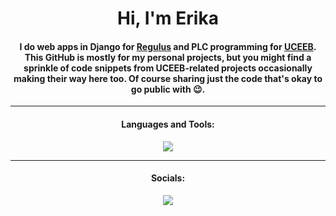 <h1 align="center">Hi, I'm Erika </h1>

<div align="center">
  <h4>I do web apps in Django for <a href="https://www.regulus.cz/" target="_blank" rel="noreferrer">Regulus</a> and PLC programming for <a href="https://www.uceeb.cz/" target="_blank" rel="noreferrer">UCEEB</a>. This GitHub is mostly for my personal projects, but you might find a sprinkle of code snippets from UCEEB-related projects occasionally making their way here too. Of course sharing just the code that's okay to go public with 😉. </h4>
</div>

---

<h4 align="center">Languages and Tools:</h4>
<p align="center">
  <a href="https://skillicons.dev">
    <img src="https://skillicons.dev/icons?i=django,py,sqlite,nginx,linux,bash,neovim,git,github,js,css,html,md" />
  </a>
</p>

---
<h4 align="center">Socials:</h4>
<p align="center">
  <a href="https://www.linkedin.com/in/erika-langerov%C3%A1-35060b1b2/"> <img src="https://skillicons.dev/icons?i=linkedin" /></a>
</p>


